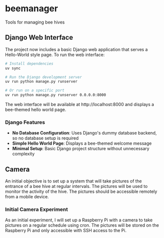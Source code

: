 # beemanager
Tools for managing bee hives

## Django Web Interface

The project now includes a basic Django web application that serves a Hello-World style page. To run the web interface:

```bash
# Install dependencies
uv sync

# Run the Django development server
uv run python manage.py runserver

# Or run on a specific port
uv run python manage.py runserver 0.0.0.0:8000
```

The web interface will be available at http://localhost:8000 and displays a bee-themed hello world page.

### Django Features

- **No Database Configuration**: Uses Django's dummy database backend, so no database setup is required
- **Simple Hello World Page**: Displays a bee-themed welcome message
- **Minimal Setup**: Basic Django project structure without unnecessary complexity

## Camera

An initial objective is to set up a system that will take pictures of the entrance of a bee hive at
regular intervals. The pictures will be used to monitor the activity of the hive. The pictures should
be accessible remotely from a mobile device.

### Initial Camera Experiment

As an initial experiment, I will set up a Raspberry Pi with a camera to take pictures on a regular
schedule using cron. The pictures will be stored on the Raspberry Pi and only accessible with SSH
access to the Pi.